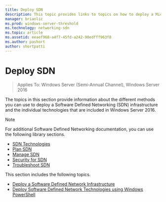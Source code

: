 ```yaml
---
title: Deploy SDN
description: This topic provides links to topics on how to deploy a Microsoft Software Defined Network (SDN) infrastructure in Windows Server 2016. 
manager: brianlic
ms.prod: windows-server-threshold
ms.technology: networking-sdn
ms.topic: article
ms.assetid: eeaef968-a4f7-45fd-a242-90edfff963f8
ms.author: pashort
author: shortpatti
---
```

# Deploy SDN

>Applies To: Windows Server (Semi-Annual Channel), Windows Server 2016

The topics in this section provide information about the different methods you can use to deploy a Software Defined Networking \(SDN\) infrastructure and the individual technologies that are included in  Windows Server 2016.  

>[!NOTE]
>For additional Software Defined Networking documentation, you can use the following library sections.
>
> - [SDN Technologies](../technologies/Software-Defined-Networking-Technologies.md)  
> - [Plan SDN](../plan/Plan-Software-Defined-Networking.md)  
> - [Manage SDN](../manage/manage-sdn.md)
> - [Security for SDN](../security/sdn-security-top.md)
>-  [Troubleshoot SDN](../troubleshoot/Troubleshoot-Software-Defined-Networking.md)

This section includes the following topics.

- [Deploy a Software Defined Network Infrastructure](Deploy-a-Software-Defined-Network-Infrastructure.md)
- [Deploy Software Defined Network Technologies using Windows PowerShell](Deploy-Software-Defined-Network-Technologies-using-Windows-PowerShell.md)
  

